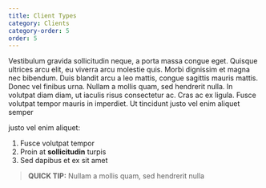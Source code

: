 ```yaml
---
title: Client Types
category: Clients
category-order: 5
order: 5
---
```


Vestibulum gravida sollicitudin neque, a porta massa congue eget. Quisque ultrices arcu elit, eu viverra arcu molestie quis. Morbi dignissim et magna nec bibendum. Duis blandit arcu a leo mattis, congue sagittis mauris mattis. Donec vel finibus urna. Nullam a mollis quam, sed hendrerit nulla. In volutpat diam diam, ut iaculis risus consectetur ac. Cras ac ex ligula. Fusce volutpat tempor mauris in imperdiet. Ut tincidunt justo vel enim aliquet semper

justo vel enim aliquet:

1. Fusce volutpat tempor
2. Proin at **sollicitudin** turpis
3. Sed dapibus et ex sit amet

> **QUICK TIP:** Nullam a mollis quam, sed hendrerit nulla

